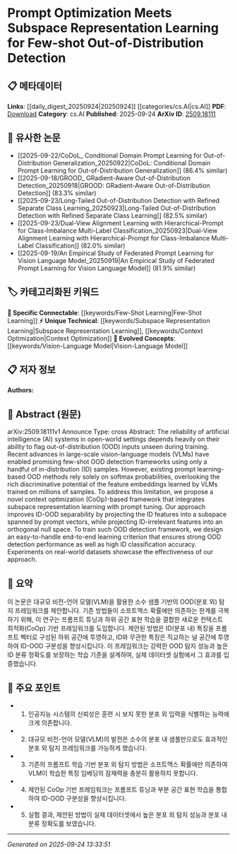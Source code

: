 <!-- KEYWORD_LINKING_METADATA:
{
  "processed_timestamp": "2025-09-24T13:33:51.358018",
  "vocabulary_version": "1.0",
  "selected_keywords": [
    "Few-Shot Learning",
    "Vision-Language Model",
    "Subspace Representation Learning",
    "Context Optimization"
  ],
  "rejected_keywords": [],
  "similarity_scores": {
    "Few-Shot Learning": 0.82,
    "Vision-Language Model": 0.8,
    "Subspace Representation Learning": 0.78,
    "Context Optimization": 0.77
  },
  "extraction_method": "AI_prompt_based",
  "budget_applied": true,
  "candidates_json": {
    "candidates": [
      {
        "surface": "Few-shot OOD detection",
        "canonical": "Few-Shot Learning",
        "aliases": [
          "Few-shot Out-of-Distribution Detection"
        ],
        "category": "specific_connectable",
        "rationale": "This connects to the trending topic of Few-Shot Learning, which is crucial for understanding advancements in OOD detection.",
        "novelty_score": 0.55,
        "connectivity_score": 0.88,
        "specificity_score": 0.78,
        "link_intent_score": 0.82
      },
      {
        "surface": "Vision-Language Models",
        "canonical": "Vision-Language Model",
        "aliases": [
          "VLMs"
        ],
        "category": "evolved_concepts",
        "rationale": "Vision-Language Models are a key component in the paper, linking to the broader trend of multimodal AI.",
        "novelty_score": 0.47,
        "connectivity_score": 0.85,
        "specificity_score": 0.7,
        "link_intent_score": 0.8
      },
      {
        "surface": "Subspace Representation Learning",
        "canonical": "Subspace Representation Learning",
        "aliases": [],
        "category": "unique_technical",
        "rationale": "This is a novel approach proposed in the paper, offering a unique angle on representation learning.",
        "novelty_score": 0.75,
        "connectivity_score": 0.65,
        "specificity_score": 0.85,
        "link_intent_score": 0.78
      },
      {
        "surface": "Context Optimization",
        "canonical": "Context Optimization",
        "aliases": [
          "CoOp"
        ],
        "category": "unique_technical",
        "rationale": "The paper introduces this as a novel framework, which is central to its methodology.",
        "novelty_score": 0.7,
        "connectivity_score": 0.6,
        "specificity_score": 0.8,
        "link_intent_score": 0.77
      }
    ],
    "ban_list_suggestions": [
      "Artificial Intelligence",
      "Open-world Settings",
      "Softmax Probabilities"
    ]
  },
  "decisions": [
    {
      "candidate_surface": "Few-shot OOD detection",
      "resolved_canonical": "Few-Shot Learning",
      "decision": "linked",
      "scores": {
        "novelty": 0.55,
        "connectivity": 0.88,
        "specificity": 0.78,
        "link_intent": 0.82
      }
    },
    {
      "candidate_surface": "Vision-Language Models",
      "resolved_canonical": "Vision-Language Model",
      "decision": "linked",
      "scores": {
        "novelty": 0.47,
        "connectivity": 0.85,
        "specificity": 0.7,
        "link_intent": 0.8
      }
    },
    {
      "candidate_surface": "Subspace Representation Learning",
      "resolved_canonical": "Subspace Representation Learning",
      "decision": "linked",
      "scores": {
        "novelty": 0.75,
        "connectivity": 0.65,
        "specificity": 0.85,
        "link_intent": 0.78
      }
    },
    {
      "candidate_surface": "Context Optimization",
      "resolved_canonical": "Context Optimization",
      "decision": "linked",
      "scores": {
        "novelty": 0.7,
        "connectivity": 0.6,
        "specificity": 0.8,
        "link_intent": 0.77
      }
    }
  ]
}
-->

# Prompt Optimization Meets Subspace Representation Learning for Few-shot Out-of-Distribution Detection

## 📋 메타데이터

**Links**: [[daily_digest_20250924|20250924]] [[categories/cs.AI|cs.AI]]
**PDF**: [Download](https://arxiv.org/pdf/2509.18111.pdf)
**Category**: cs.AI
**Published**: 2025-09-24
**ArXiv ID**: [2509.18111](https://arxiv.org/abs/2509.18111)

## 🔗 유사한 논문
- [[2025-09-22/CoDoL_ Conditional Domain Prompt Learning for Out-of-Distribution Generalization_20250922|CoDoL: Conditional Domain Prompt Learning for Out-of-Distribution Generalization]] (86.4% similar)
- [[2025-09-18/GROOD_ GRadient-Aware Out-of-Distribution Detection_20250918|GROOD: GRadient-Aware Out-of-Distribution Detection]] (83.3% similar)
- [[2025-09-23/Long-Tailed Out-of-Distribution Detection with Refined Separate Class Learning_20250923|Long-Tailed Out-of-Distribution Detection with Refined Separate Class Learning]] (82.5% similar)
- [[2025-09-23/Dual-View Alignment Learning with Hierarchical-Prompt for Class-Imbalance Multi-Label Classification_20250923|Dual-View Alignment Learning with Hierarchical-Prompt for Class-Imbalance Multi-Label Classification]] (82.0% similar)
- [[2025-09-19/An Empirical Study of Federated Prompt Learning for Vision Language Model_20250919|An Empirical Study of Federated Prompt Learning for Vision Language Model]] (81.9% similar)

## 🏷️ 카테고리화된 키워드
**🔗 Specific Connectable**: [[keywords/Few-Shot Learning|Few-Shot Learning]]
**⚡ Unique Technical**: [[keywords/Subspace Representation Learning|Subspace Representation Learning]], [[keywords/Context Optimization|Context Optimization]]
**🚀 Evolved Concepts**: [[keywords/Vision-Language Model|Vision-Language Model]]

## 📋 저자 정보

**Authors:** 

## 📄 Abstract (원문)

arXiv:2509.18111v1 Announce Type: cross 
Abstract: The reliability of artificial intelligence (AI) systems in open-world settings depends heavily on their ability to flag out-of-distribution (OOD) inputs unseen during training. Recent advances in large-scale vision-language models (VLMs) have enabled promising few-shot OOD detection frameworks using only a handful of in-distribution (ID) samples. However, existing prompt learning-based OOD methods rely solely on softmax probabilities, overlooking the rich discriminative potential of the feature embeddings learned by VLMs trained on millions of samples. To address this limitation, we propose a novel context optimization (CoOp)-based framework that integrates subspace representation learning with prompt tuning. Our approach improves ID-OOD separability by projecting the ID features into a subspace spanned by prompt vectors, while projecting ID-irrelevant features into an orthogonal null space. To train such OOD detection framework, we design an easy-to-handle end-to-end learning criterion that ensures strong OOD detection performance as well as high ID classification accuracy. Experiments on real-world datasets showcase the effectiveness of our approach.

## 📝 요약

이 논문은 대규모 비전-언어 모델(VLM)을 활용한 소수 샘플 기반의 OOD(분포 외) 탐지 프레임워크를 제안합니다. 기존 방법들이 소프트맥스 확률에만 의존하는 한계를 극복하기 위해, 이 연구는 프롬프트 튜닝과 하위 공간 표현 학습을 결합한 새로운 컨텍스트 최적화(CoOp) 기반 프레임워크를 도입합니다. 제안된 방법은 ID(분포 내) 특징을 프롬프트 벡터로 구성된 하위 공간에 투영하고, ID와 무관한 특징은 직교하는 널 공간에 투영하여 ID-OOD 구분성을 향상시킵니다. 이 프레임워크는 강력한 OOD 탐지 성능과 높은 ID 분류 정확도를 보장하는 학습 기준을 설계하여, 실제 데이터셋 실험에서 그 효과를 입증했습니다.

## 🎯 주요 포인트

- 1. 인공지능 시스템의 신뢰성은 훈련 시 보지 못한 분포 외 입력을 식별하는 능력에 크게 의존합니다.
- 2. 대규모 비전-언어 모델(VLM)의 발전은 소수의 분포 내 샘플만으로도 효과적인 분포 외 탐지 프레임워크를 가능하게 했습니다.
- 3. 기존의 프롬프트 학습 기반 분포 외 탐지 방법은 소프트맥스 확률에만 의존하여 VLM이 학습한 특징 임베딩의 잠재력을 충분히 활용하지 못합니다.
- 4. 제안된 CoOp 기반 프레임워크는 프롬프트 튜닝과 부분 공간 표현 학습을 통합하여 ID-OOD 구분성을 향상시킵니다.
- 5. 실험 결과, 제안된 방법이 실제 데이터셋에서 높은 분포 외 탐지 성능과 분포 내 분류 정확도를 보였습니다.


---

*Generated on 2025-09-24 13:33:51*